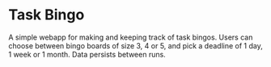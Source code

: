 # Task Bingo
A simple webapp for making and keeping track of task bingos. Users can choose between bingo boards of size 3, 4 or 5, and pick a deadline of 1 day, 1 week or 1 month. Data persists between runs.
